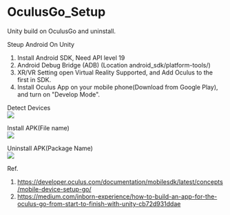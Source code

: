 # OculusGo_Setup
Unity build on OculusGo and uninstall.

Steup Android On Unity
1. Install Android SDK, Need API level 19
2. Android Debug Bridge (ADB) (Location android_sdk/platform-tools/)
3. XR/VR Setting open Virtual Reality Supported, and Add Oculus to the first in SDK.
4. Install Oculus App on your mobile phone(Download from Google Play), and turn on "Develop Mode". 
  
Detect Devices  
<img src="https://github.com/shinn716/OculusGo_Setup/blob/master/adb01.png" /></a>  
  
Install APK(File name)  
<img src="https://github.com/shinn716/OculusGo_Setup/blob/master/adb02.png" /></a>  
  
Uninstall APK(Package Name)  
<img src="https://github.com/shinn716/OculusGo_Setup/blob/master/adb03.png" /></a>  
  
Ref.
1. https://developer.oculus.com/documentation/mobilesdk/latest/concepts/mobile-device-setup-go/
2. https://medium.com/inborn-experience/how-to-build-an-app-for-the-oculus-go-from-start-to-finish-with-unity-cb72d931ddae
